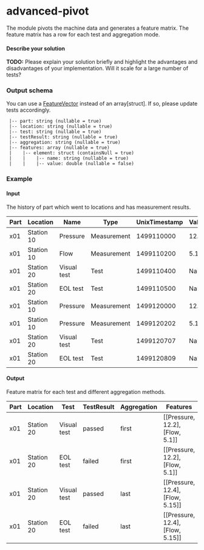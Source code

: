 # advanced-pivot

The module pivots the machine data and generates a feature matrix. The feature matrix has a row for each test and aggregation mode.

#### Describe your solution

__TODO:__ Please explain your solution briefly and highlight the advantages and disadvantages of your implementation. Will it scale for a large number of tests?

### Output schema

You can use a [FeatureVector](https://spark.apache.org/docs/latest/api/scala/index.html#org.apache.spark.ml.linalg.Vector) instead of an array[struct]. If so, please update tests accordingly.

```
 |-- part: string (nullable = true)
 |-- location: string (nullable = true)
 |-- test: string (nullable = true)
 |-- testResult: string (nullable = true)
 |-- aggregation: string (nullable = true)
 |-- features: array (nullable = true)
 |    |-- element: struct (containsNull = true)
 |    |    |-- name: string (nullable = true)
 |    |    |-- value: double (nullable = false)
```

### Example

#### Input

The history of part which went to locations and has measurement results.

|Part |Location    | Name        | Type           | UnixTimestamp  | Value | TestResult |
|-----|------------|-----------|----------------|-------|-------|----|
|x01  | Station 10 | Pressure | Measurement | 1499110000 | 12.2 | NA |
|x01  | Station 10 | Flow | Measurement | 1499110200 | 5.1 | NA |
|x01  | Station 20 | Visual test | Test | 1499110400 | NaN |  passed |
|x01  | Station 20 | EOL test | Test | 1499110500 | NaN |  failed |
|x01  | Station 10 | Pressure | Measurement | 1499120000 | 12.4 | NA |
|x01  | Station 10 | Pressure | Measurement | 1499120202 | 5.15 | NA |
|x01  | Station 20 | Visual test | Test | 1499120707 | NaN |  passed |
|x01  | Station 20 | EOL test | Test | 1499120809 | NaN |  passed |

#### Output

Feature matrix for each test and different aggregation methods.

|Part |Location    | Test        | TestResult           | Aggregation  | Features |
|-----|------------|-----------|----------------|-------|-------|
|x01  | Station 20 | Visual test | passed | first | [[Pressure, 12.2], [Flow, 5.1]] |
|x01  | Station 20 | EOL test | failed | first | [[Pressure, 12.2], [Flow, 5.1]] |
|x01  | Station 20 | Visual test | passed | last | [[Pressure, 12.4], [Flow, 5.15]] |
|x01  | Station 20 | EOL test | failed | last | [[Pressure, 12.4], [Flow, 5.15]] |
